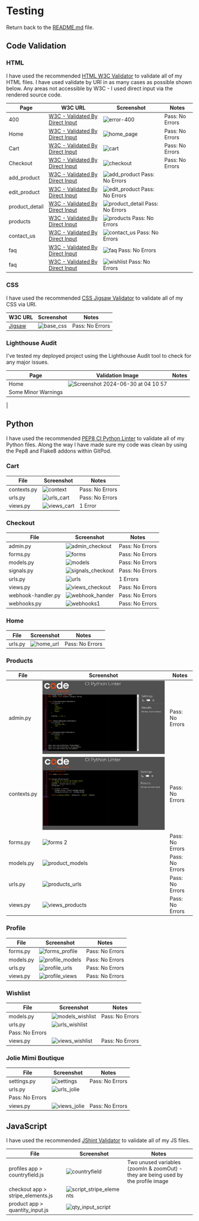 # Testing

Return back to the [README.md](https://github.com/Mr-KulwinderSingh/jolie_mimi_boutique/blob/main/README.md) file.

## Code Validation

### HTML

I have used the recommended [HTML W3C Validator](https://validator.w3.org/) to validate all of my HTML files. I have used validate by URI in as many cases as possible shown below. Any areas not accessible by W3C - I used direct input via the rendered source code.

| Page | W3C URL | Screenshot | Notes |
| --- | --- | --- | --- |
| 400 | [W3C - Validated By Direct Input](https://validator.w3.org/#validate_by_input) | ![error-400](https://github.com/Mr-KulwinderSingh/jolie_mimi_boutique/assets/124357266/00919a22-1b6f-45f8-a3d2-0813df86bd3f) | Pass: No Errors |
| Home | [W3C - Validated By Direct Input](https://validator.w3.org/#validate_by_input) | ![home_page](https://github.com/Mr-KulwinderSingh/jolie_mimi_boutique/assets/124357266/b426e669-99d7-4bf0-b0c4-4750eaa4a8ff) | Pass: No Errors |
| Cart | [W3C - Validated By Direct Input](https://validator.w3.org/#validate_by_input) | ![cart](https://github.com/Mr-KulwinderSingh/jolie_mimi_boutique/assets/124357266/5d5d3462-b0df-49d5-a34d-3a9af559dfba) | Pass: No Errors
| Checkout | [W3C - Validated By Direct Input](https://validator.w3.org/#validate_by_input) | ![checkout](https://github.com/Mr-KulwinderSingh/jolie_mimi_boutique/assets/124357266/45bf939d-3a80-46db-a932-be0135f35612) | Pass: No Errors
| add_product | [W3C - Validated By Direct Input](https://validator.w3.org/#validate_by_input) | ![add_product](https://github.com/Mr-KulwinderSingh/jolie_mimi_boutique/assets/124357266/07b4b158-aa2a-4510-aa4c-2a53d04383b1) Pass: No Errors
| edit_product | [W3C - Validated By Direct Input](https://validator.w3.org/#validate_by_input) | ![edit_product](https://github.com/Mr-KulwinderSingh/jolie_mimi_boutique/assets/124357266/7b128a10-7d4a-4f91-be17-8b550f030bcf) Pass: No Errors
| product_detail | [W3C - Validated By Direct Input](https://validator.w3.org/#validate_by_input) | ![product_detail](https://github.com/Mr-KulwinderSingh/jolie_mimi_boutique/assets/124357266/31c0df3f-0373-4c4f-87fa-5bcbce0e6ecf) Pass: No Errors
| products | [W3C - Validated By Direct Input](https://validator.w3.org/#validate_by_input) | ![products](https://github.com/Mr-KulwinderSingh/jolie_mimi_boutique/assets/124357266/b0e49f7f-2e77-4943-bc8e-90301a2770e9) Pass: No Errors
| contact_us | [W3C - Validated By Direct Input](https://validator.w3.org/#validate_by_input) | ![contact_us](https://github.com/Mr-KulwinderSingh/jolie_mimi_boutique/assets/124357266/8c9b3dd0-2873-4f84-b73d-6b1010fc4c98) Pass: No Errors
| faq | [W3C - Validated By Direct Input](https://validator.w3.org/#validate_by_input) | ![faq](https://github.com/Mr-KulwinderSingh/jolie_mimi_boutique/assets/124357266/f59332ec-a563-46ff-9c46-b4a0114a4a6a) Pass: No Errors
| faq | [W3C - Validated By Direct Input](https://validator.w3.org/#validate_by_input) | ![wishlist](https://github.com/Mr-KulwinderSingh/jolie_mimi_boutique/assets/124357266/df130dcc-6914-4441-b03c-b7d47a8d3c82) Pass: No Errors


### CSS

I have used the recommended [CSS Jigsaw Validator](https://jigsaw.w3.org/css-validator) to validate all of my CSS via URI.

| W3C URL | Screenshot | Notes |
| --- | --- | --- |
| [Jigsaw](https://jigsaw.w3.org/css-validator/) | ![base_css](https://github.com/Mr-KulwinderSingh/jolie_mimi_boutique/assets/124357266/41c6e690-e185-42bf-bc48-681bbf37f604) | Pass: No Errors |


### Lighthouse Audit

I've tested my deployed project using the Lighthouse Audit tool to check for any major issues.

| Page | Validation Image | Notes |
| --- | --- | --- |
| Home |![Screenshot 2024-06-30 at 04 10 57](https://github.com/Mr-KulwinderSingh/jolie_mimi_boutique/assets/124357266/71ae8520-a709-4470-96ea-54b447696648)
| Some Minor Warnings |
| 

## Python

I have used the recommended [PEP8 CI Python Linter](https://pep8ci.herokuapp.com/) to validate all of my Python files. Along the way I have made sure my code was clean by using the Pep8 and Flake8 addons within GitPod.

### Cart
| File | Screenshot | Notes |
| --- | --- | --- |
| contexts.py | ![context](https://github.com/Mr-KulwinderSingh/jolie_mimi_boutique/assets/124357266/904daa9a-9ce3-42a1-8a03-9950634b85cb) | Pass: No Errors |
| urls.py | ![urls_cart](https://github.com/Mr-KulwinderSingh/jolie_mimi_boutique/assets/124357266/09c059dd-ec16-487d-814a-e964e52314c5) | Pass: No Errors |
| views.py | ![views_cart](https://github.com/Mr-KulwinderSingh/jolie_mimi_boutique/assets/124357266/750c3ccd-0922-49ef-9c0c-463b9a6b74f8) | 1 Error |

### Checkout
| File | Screenshot | Notes |
| --- | --- | --- |
| admin.py | ![admin_checkout](https://github.com/Mr-KulwinderSingh/jolie_mimi_boutique/assets/124357266/942b923f-f359-4dcb-9799-862e4ca656f8) | Pass: No Errors |
| forms.py | ![forms](https://github.com/Mr-KulwinderSingh/jolie_mimi_boutique/assets/124357266/713570b9-13a1-4ab6-8583-2f547a5507b1) | Pass: No Errors |
| models.py | ![models](https://github.com/Mr-KulwinderSingh/jolie_mimi_boutique/assets/124357266/b95def2b-9c07-4050-8c54-6545ae8dabc7) | Pass: No Errors |
| signals.py | ![signals_checkout](https://github.com/Mr-KulwinderSingh/jolie_mimi_boutique/assets/124357266/7902ffd4-0743-4bdc-bca6-3571b258a879) | Pass: No Errors |
| urls.py | ![urls](https://github.com/Mr-KulwinderSingh/jolie_mimi_boutique/assets/124357266/5ae508de-23aa-4bc9-833c-b43c93fc11b1) | 1 Errors |
| views.py | ![views_checkout](https://github.com/Mr-KulwinderSingh/jolie_mimi_boutique/assets/124357266/dabaa8d1-d0c5-4525-b607-f220e27de2a8) | Pass: No Errors |
| webhook-handler.py | ![webhook_hander](https://github.com/Mr-KulwinderSingh/jolie_mimi_boutique/assets/124357266/2f00694b-7381-4358-b6a8-b3c261543eba) | Pass: No Errors |
| webhooks.py | ![webhooks1](https://github.com/Mr-KulwinderSingh/jolie_mimi_boutique/assets/124357266/6e42cba3-2fe5-4915-be33-ea8070057a41) | Pass: No Errors |

### Home
| File | Screenshot | Notes |
| --- | --- | --- |
| urls.py | ![home_url](https://github.com/Mr-KulwinderSingh/jolie_mimi_boutique/assets/124357266/08502b80-3103-4a18-87d5-3c58b4c326ed) | Pass: No Errors |


### Products
| File | Screenshot | Notes |
| --- | --- | --- |
| admin.py | ![screenshot](https://raw.githubusercontent.com/leec313/Fetch-and-Feast/main/readme-images/python-images/products-admin.png) | Pass: No Errors |
| contexts.py | ![screenshot](https://raw.githubusercontent.com/leec313/Fetch-and-Feast/main/readme-images/python-images/products-contexts.png) | Pass: No Errors |
| forms.py | ![forms 2](https://github.com/Mr-KulwinderSingh/jolie_mimi_boutique/assets/124357266/44429266-1111-4110-9b3e-42412b2cc533) | Pass: No Errors |
| models.py | ![product_models](https://github.com/Mr-KulwinderSingh/jolie_mimi_boutique/assets/124357266/999ae46a-eaf3-4f49-ba5e-930b46845af7) | Pass: No Errors |
| urls.py | ![products_urls](https://github.com/Mr-KulwinderSingh/jolie_mimi_boutique/assets/124357266/aea32199-4c6e-46ad-93c9-42adb06d1827) | Pass: No Errors |
| views.py | ![views_products](https://github.com/Mr-KulwinderSingh/jolie_mimi_boutique/assets/124357266/b957aa96-8f34-414e-9396-86fee3aa651a) | Pass: No Errors |

### Profile
| File | Screenshot | Notes |
| --- | --- | --- |
| forms.py | ![forms_profile](https://github.com/Mr-KulwinderSingh/jolie_mimi_boutique/assets/124357266/9eba1736-69d1-4461-8b31-66f689471331) | Pass: No Errors |
| models.py | ![profile_models](https://github.com/Mr-KulwinderSingh/jolie_mimi_boutique/assets/124357266/f29462f2-d576-4bb4-ac57-0fb473281e86) | Pass: No Errors |
| urls.py | ![profile_urls](https://github.com/Mr-KulwinderSingh/jolie_mimi_boutique/assets/124357266/e975aafc-feb0-46aa-8a7f-a73cf505a7c3) | Pass: No Errors |
| views.py | ![profile_views](https://github.com/Mr-KulwinderSingh/jolie_mimi_boutique/assets/124357266/790c3330-d373-4f69-8307-1aeb8912368d) | Pass: No Errors |

### Wishlist
| File | Screenshot | Notes |
| --- | --- | --- |
| models.py | ![models_wishlist](https://github.com/Mr-KulwinderSingh/jolie_mimi_boutique/assets/124357266/ae0cd1a5-3d7b-4fc7-aca4-24e3bcb89290)| Pass: No Errors |
| urls.py | ![urls_wishlist](https://github.com/Mr-KulwinderSingh/jolie_mimi_boutique/assets/124357266/0b086879-4e1b-47f2-a959-fd9fead09917)
| Pass: No Errors |
| views.py | ![views_wishlist](https://github.com/Mr-KulwinderSingh/jolie_mimi_boutique/assets/124357266/06e9ff83-01fa-47b3-802f-61f439af68cf) | Pass: No Errors |

### Jolie Mimi Boutique
| File | Screenshot | Notes |
| --- | --- | --- |
| settings.py | ![settings](https://github.com/Mr-KulwinderSingh/jolie_mimi_boutique/assets/124357266/af3f188a-e360-4e13-b104-e1bc47939efd)| Pass: No Errors |
| urls.py | ![urls_jolie](https://github.com/Mr-KulwinderSingh/jolie_mimi_boutique/assets/124357266/6e58fdb1-c3c0-4983-a74a-3bb9d17254bf)
| Pass: No Errors |
| views.py | ![views_jolie](https://github.com/Mr-KulwinderSingh/jolie_mimi_boutique/assets/124357266/603ed5c4-9fd2-40c2-abd1-a824c88a657f) | Pass: No Errors |

## JavaScript

I have used the recommended [JShint Validator](https://jshint.com/) to validate all of my JS files.

| File | Screenshot | Notes |
| --- | --- | --- |
| profiles app > countryfield.js | ![countryfield](https://github.com/Mr-KulwinderSingh/jolie_mimi_boutique/assets/124357266/4e6dac9d-7817-4988-a41e-6439cea8edf6) | Two unused variables (zoomIn & zoomOut) - they are being used by the profile image |
| checkout app > stripe_elements.js | ![script_stripe_elements](https://github.com/Mr-KulwinderSingh/jolie_mimi_boutique/assets/124357266/d29d8314-828a-47aa-b99d-5769ef4c1ab8) |
| product app > quantity_input.js | ![qty_input_script](https://github.com/Mr-KulwinderSingh/jolie_mimi_boutique/assets/124357266/1bde0b5c-169d-415c-8a4e-4b190e55a945) |  |

